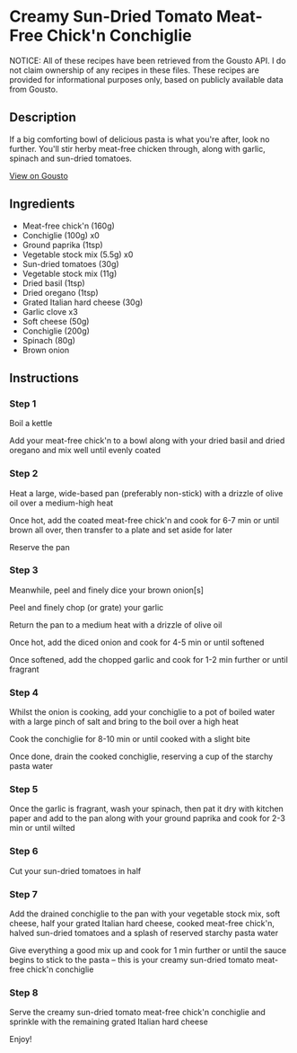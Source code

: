 # Creamy Sun-Dried Tomato Meat-Free Chick'n Conchiglie

NOTICE: All of these recipes have been retrieved from the Gousto API. I do not claim ownership of any recipes in these files. These recipes are provided for informational purposes only, based on publicly available data from Gousto.

## Description

If a big comforting bowl of delicious pasta is what you're after, look no further. You'll stir herby meat-free chicken through, along with garlic, spinach and sun-dried tomatoes. 

[View on Gousto](https://www.gousto.co.uk/recipes/cookbook/creamy-sun-dried-tomato-meat-free-chicken-pasta)

## Ingredients

- Meat-free chick'n (160g)
- Conchiglie (100g) x0
- Ground paprika (1tsp)
- Vegetable stock mix (5.5g) x0
- Sun-dried tomatoes (30g)
- Vegetable stock mix (11g)
- Dried basil (1tsp)
- Dried oregano (1tsp)
- Grated Italian hard cheese (30g)
- Garlic clove x3
- Soft cheese (50g)
- Conchiglie (200g)
- Spinach (80g)
- Brown onion

## Instructions


### Step 1

Boil a kettle

Add your meat-free chick'n to a bowl along with your dried basil and dried oregano and mix well until evenly coated


### Step 2

Heat a large, wide-based pan (preferably non-stick) with a drizzle of olive oil over a medium-high heat

Once hot, add the coated meat-free chick'n and cook for 6-7 min or until brown all over, then transfer to a plate and set aside for later

Reserve the pan


### Step 3

Meanwhile, peel and finely dice your brown onion[s]

Peel and finely chop (or grate) your garlic

Return the pan to a medium heat with a drizzle of olive oil

Once hot, add the diced onion and cook for 4-5 min or until softened

Once softened, add the chopped garlic and cook for 1-2 min further or until fragrant


### Step 4

Whilst the onion is cooking, add your conchiglie to a pot of boiled water with a large pinch of salt and bring to the boil over a high heat

Cook the conchiglie for 8-10 min or until cooked with a slight bite

Once done, drain the cooked conchiglie, reserving a cup of the starchy pasta water


### Step 5

Once the garlic is fragrant, wash your spinach, then pat it dry with kitchen paper and add to the pan along with your ground paprika and cook for 2-3 min or until wilted


### Step 6

Cut your sun-dried tomatoes in half


### Step 7

Add the drained conchiglie to the pan with your vegetable stock mix, soft cheese, half your grated Italian hard cheese, cooked meat-free chick'n, halved sun-dried tomatoes and a splash of reserved starchy pasta water

Give everything a good mix up and cook for 1 min further or until the sauce begins to stick to the pasta – this is your creamy sun-dried tomato meat-free chick'n conchiglie

### Step 8

Serve the creamy sun-dried tomato meat-free chick'n conchiglie and sprinkle with the remaining grated Italian hard cheese

Enjoy!


